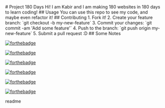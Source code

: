 <snippet>
  <content>
# Project 180 Days
Hi! I am Kabir and I am making 180 websites in 180 days to learn coding!
## Usage
You can use this repo to see my code, and maybe even refactor it!
## Contributing
1. Fork it!
2. Create your feature branch: `git checkout -b my-new-feature`
3. Commit your changes: `git commit -am 'Add some feature'`
4. Push to the branch: `git push origin my-new-feature`
5. Submit a pull request :D
## Some Notes

[![forthebadge](http://forthebadge.com/images/badges/built-with-love.svg)](http://180io.com)

[![forthebadge](http://forthebadge.com/images/badges/built-with-swag.svg)](http://180io.com)

[![forthebadge](http://forthebadge.com/images/badges/uses-html.svg)](http://180io.com)

[![forthebadge](http://forthebadge.com/images/badges/uses-css.svg)](http://180io.com)

[![forthebadge](http://forthebadge.com/images/badges/uses-css.svg)](http://180io.com)

[![forthebadge](http://forthebadge.com/images/badges/makes-people-smile.svg)](http://180io.com)

</content>
  <tabTrigger>readme</tabTrigger>
</snippet>

